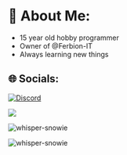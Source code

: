 # 💫 About Me:
- 15 year old hobby programmer 
- Owner of @Ferbion-IT
- Always learning new things


## 🌐 Socials:
[![Discord](https://img.shields.io/badge/Discord-%237289DA.svg?logo=discord&logoColor=white)](https://discordapp.com/users/814807669197111337) 

[![](https://visitcount.itsvg.in/api?id=Whisper-Snowie&icon=1&color=0)](https://visitcount.itsvg.in)

<p><img align="center" src="https://github-readme-stats.vercel.app/api?username=whisper-snowie&show_icons=true&locale=en&theme=darcula&bg_color=00000000&langs_count=6" alt="whisper-snowie" /></p>
<p><img align="center" src="https://github-readme-streak-stats.herokuapp.com/?user=whisper-snowie&&theme=darcula&bg_color=00000000&langs_count=6" alt="whisper-snowie" /></p>
